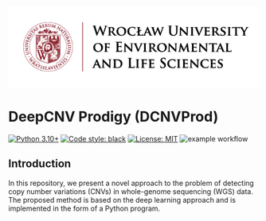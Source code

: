 ![Logo](upwr_logotyp_en_poziomy_podst.png)
# DeepCNV Prodigy (DCNVProd)
[![Python 3.10+](https://img.shields.io/badge/python-3.10+-blue.svg)](https://www.python.org/downloads/release/python-390/)
[![Code style: black](https://img.shields.io/badge/code%20style-black-000000.svg)](https://github.com/psf/black)
[![License: MIT](https://img.shields.io/badge/License-MIT-yellow.svg)](https://opensource.org/licenses/MIT)
![example workflow](https://github.com/Bartosz-Lewandowski/dCNVprod/blob/master/.github/workflows/CI.yml/badge.svg)

## Introduction
In this repository, we present a novel approach to the problem of detecting copy number variations (CNVs) in whole-genome sequencing (WGS) data. The proposed method is based on the deep learning approach and is implemented in the form of a Python program.